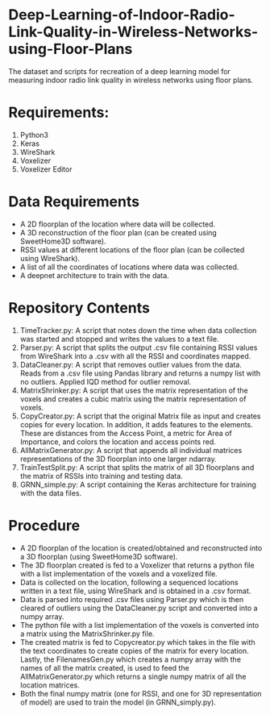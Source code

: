 # Deep-Learning-of-Indoor-Radio-Link-Quality-in-Wireless-Networks-using-Floor-Plans
The dataset and scripts for recreation of a deep learning model for measuring indoor radio link quality in wireless networks using floor plans.

# Requirements:
1) Python3
2) Keras
3) WireShark
4) Voxelizer
5) Voxelizer Editor

# Data Requirements
* A 2D floorplan of the location where data will be collected.
* A 3D reconstruction of the floor plan (can be created using SweetHome3D software).
* RSSI values at different locations of the floor plan (can be collected using WireShark).
* A list of all the coordinates of locations where data was collected.
* A deepnet architecture to train with the data.

# Repository Contents 
1) TimeTracker.py: A script that notes down the time when data collection was started and stopped and writes the values to a text file.
2) Parser.py: A script that splits the output .csv file containing RSSI values from WireShark into a .csv with all the RSSI and coordinates mapped.
3) DataCleaner.py: A script that removes outlier values from the data. Reads from a .csv file using Pandas library and returns a numpy list with no outliers. Applied IQD method for outlier removal.
4) MatrixShrinker.py: A script that uses the matrix representation of the voxels and creates a cubic matrix using the matrix representation of voxels.
5) CopyCreator.py: A script that the original Matrix file as input and creates copies for every location. In addition, it adds features to the elements. These are distances from the Access Point, a metric for Area of Importance, and colors the location and access points red.
6) AllMatrixGenerator.py: A script that appends all individual matrices representations of the 3D floorplan into one larger ndarray. 
7) TrainTestSplit.py: A script that splits the matrix of all 3D floorplans and the matrix of RSSIs into training and testing data.
8) GRNN_simple.py: A script containing the Keras architecture for training with the data files.

# Procedure 
* A 2D floorplan of the location is created/obtained and reconstructed into a 3D floorplan (using SweetHome3D software).
* The 3D floorplan created is fed to a Voxelizer that returns a python file with a list implementation of the voxels and a voxelized file.
* Data is collected on the location, following a sequenced locations written in a text file, using WireShark and is obtained in a .csv format.
* Data is parsed into required .csv files using Parser.py which is then cleared of outliers using the DataCleaner.py script and converted into a numpy array.
* The python file with a list implementation of the voxels is converted into a matrix using the MatrixShrinker.py file.
* The created matrix is fed to Copycreator.py which takes in the file with the text coordinates to create copies of the matrix for every location. Lastly, the FilenamesGen.py which creates a numpy array with the names of all the matrix created, is used to feed the AllMatrixGenerator.py which returns a single numpy matrix of all the location matrices. 
* Both the final numpy matrix (one for RSSI, and one for 3D representation of model) are used to train the model (in GRNN_simply.py).

